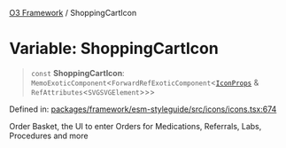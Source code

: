 [O3 Framework](../API.md) / ShoppingCartIcon

# Variable: ShoppingCartIcon

> `const` **ShoppingCartIcon**: `MemoExoticComponent`\<`ForwardRefExoticComponent`\<[`IconProps`](../type-aliases/IconProps.md) & `RefAttributes`\<`SVGSVGElement`\>\>\>

Defined in: [packages/framework/esm-styleguide/src/icons/icons.tsx:674](https://github.com/openmrs/openmrs-esm-core/blob/main/packages/framework/esm-styleguide/src/icons/icons.tsx#L674)

Order Basket, the UI to enter Orders for Medications, Referrals, Labs, Procedures and more
